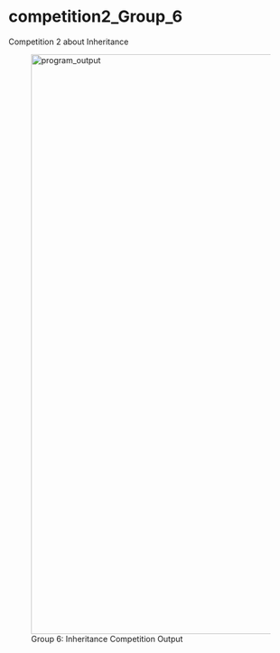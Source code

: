 # competition2_Group_6
Competition 2 about Inheritance

<figure>
  <img width="1027" alt="program_output" src="https://github.com/user-attachments/assets/e44e878d-d308-4291-8e95-97bdfedaf27b" />
  <figcaption>Group 6: Inheritance Competition Output</figcaption>
</figure>
